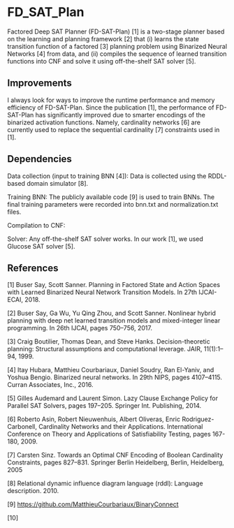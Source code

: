 # FD_SAT_Plan

Factored Deep SAT Planner (FD-SAT-Plan) [1] is a two-stage planner based on the learning and planning framework [2] that (i) learns the state transition function of a factored [3] planning problem using Binarized Neural Networks [4] from data, and (ii) compiles the sequence of learned transition functions into CNF and solve it using off-the-shelf SAT solver [5].

## Improvements

I always look for ways to improve the runtime performance and memory efficiency of FD-SAT-Plan. Since the publication [1], the performance of FD-SAT-Plan has significantly improved due to smarter encodings of the binarized activation functions. Namely, cardinality networks [6] are currently used to replace the sequential cardinality [7] constraints used in [1].  

## Dependencies

Data collection (input to training BNN [4]): Data is collected using the RDDL-based domain simulator [8]. 

Training BNN: The publicly available code [9] is used to train BNNs. The final training parameters were recorded into bnn.txt and normalization.txt files.

Compilation to CNF: 

Solver: Any off-the-shelf SAT solver works. In our work [1], we used Glucose SAT solver [5].

## References
[1] Buser Say, Scott Sanner. Planning in Factored State and Action Spaces with Learned Binarized Neural Network Transition Models. In 27th IJCAI-ECAI, 2018.

[2] Buser Say, Ga Wu, Yu Qing Zhou, and Scott Sanner. Nonlinear hybrid planning with deep net learned transition models and mixed-integer linear programming. In 26th IJCAI, pages 750–756, 2017.

[3] Craig Boutilier, Thomas Dean, and Steve Hanks. Decision-theoretic planning: Structural assumptions and computational leverage. JAIR, 11(1):1–94, 1999.

[4] Itay Hubara, Matthieu Courbariaux, Daniel Soudry, Ran El-Yaniv, and Yoshua Bengio. Binarized neural networks. In 29th NIPS, pages 4107–4115. Curran Associates, Inc., 2016.

[5] Gilles Audemard and Laurent Simon. Lazy Clause Exchange Policy for Parallel SAT Solvers, pages 197–205. Springer Int. Publishing, 2014.

[6] Roberto Asin, Robert Nieuwenhuis, Albert Oliveras, Enric Rodriguez-Carbonell, Cardinality Networks and their Applications. International Conference on Theory and Applications of Satisfiability Testing, pages 167-180, 2009.

[7] Carsten Sinz. Towards an Optimal CNF Encoding of Boolean Cardinality Constraints, pages 827–831. Springer Berlin Heidelberg, Berlin, Heidelberg, 2005

[8] Relational dynamic influence diagram language (rddl): Language description. 2010.

[9] https://github.com/MatthieuCourbariaux/BinaryConnect

[10]

